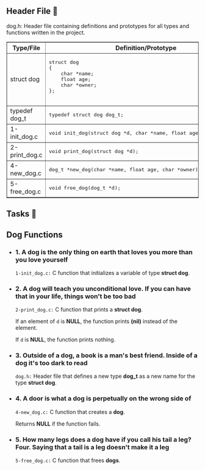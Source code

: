   <h2>Header File 📁</h2>
  <p>dog.h: Header file containing definitions and prototypes for all types and functions written in the project.</p>

  <table border="1">
        <tr>
            <th>Type/File</th>
            <th>Definition/Prototype</th>
        </tr>
        <tr>
            <td>struct dog</td>
            <td>
                <pre>
struct dog
{
    char *name;
    float age;
    char *owner;
};
                </pre>
            </td>
        </tr>
        <tr>
            <td>typedef dog_t</td>
            <td>
                <pre>typedef struct dog dog_t;</pre>
            </td>
        </tr>
        <tr>
            <td>1-init_dog.c</td>
            <td>
                <pre>void init_dog(struct dog *d, char *name, float age, char *owner);</pre>
            </td>
        </tr>
        <tr>
            <td>2-print_dog.c</td>
            <td>
                <pre>void print_dog(struct dog *d);</pre>
            </td>
        </tr>
        <tr>
            <td>4-new_dog.c</td>
            <td>
                <pre>dog_t *new_dog(char *name, float age, char *owner);</pre>
            </td>
        </tr>
        <tr>
            <td>5-free_dog.c</td>
            <td>
                <pre>void free_dog(dog_t *d);</pre>
            </td>
        </tr>
    </table>

  <h2>Tasks 📃</h2>
 <h2>Dog Functions</h2>
    <ul>
        <li>
            <h3>1. A dog is the only thing on earth that loves you more than you love yourself</h3>
            <p><code>1-init_dog.c:</code> C function that initializes a variable of type <strong>struct dog</strong>.</p>
        </li>
        <li>
            <h3>2. A dog will teach you unconditional love. If you can have that in your life, things won't be too bad</h3>
            <p><code>2-print_dog.c:</code> C function that prints a <strong>struct dog</strong>.</p>
            <p>If an element of <code>d</code> is <strong>NULL</strong>, the function prints <strong>(nil)</strong> instead of the element.</p>
            <p>If <code>d</code> is <strong>NULL</strong>, the function prints nothing.</p>
        </li>
        <li>
            <h3>3. Outside of a dog, a book is a man's best friend. Inside of a dog it's too dark to read</h3>
            <p><code>dog.h:</code> Header file that defines a new type <strong>dog_t</strong> as a new name for the type <strong>struct dog</strong>.</p>
        </li>
        <li>
            <h3>4. A door is what a dog is perpetually on the wrong side of</h3>
            <p><code>4-new_dog.c:</code> C function that creates a <strong>dog</strong>.</p>
            <p>Returns <strong>NULL</strong> if the function fails.</p>
        </li>
        <li>
            <h3>5. How many legs does a dog have if you call his tail a leg? Four. Saying that a tail is a leg doesn't make it a leg</h3>
            <p><code>5-free_dog.c:</code> C function that frees <strong>dogs</strong>.</p>
        </li>
    </ul>

